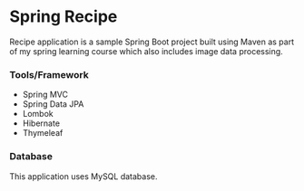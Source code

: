 # Spring Recipe

Recipe application is a sample Spring Boot project built using Maven as part of my spring learning course which also includes image data processing.

### Tools/Framework

* Spring MVC
* Spring Data JPA
* Lombok
* Hibernate
* Thymeleaf

### Database

This application uses MySQL database.
